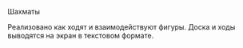 Шахматы

Реализовано как ходят и взаимодействуют фигуры.
Доска и ходы выводятся на экран в текстовом формате.
